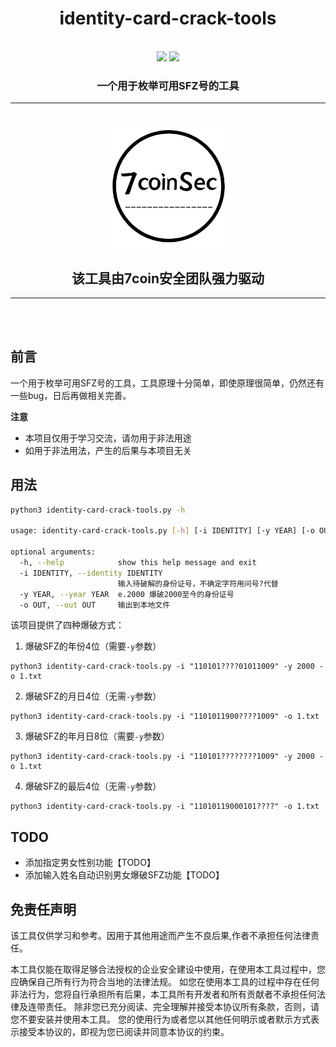 <h1 align="center">identity-card-crack-tools</h1>
<br>

<div align="center">
<img src="https://img.shields.io/github/pipenv/locked/python-version/metabolize/rq-dashboard-on-heroku?style=for-the-badge&logo=appveyor">
<img src="https://img.shields.io/github/stars/7coinSec/identity-card-crack-tools?style=for-the-badge&logo=appveyor">
</div>


<h3 align="center">一个用于枚举可用SFZ号的工具</h3>

<hr>
	<br>
<div align="center">
		<img width="200" src="images/logo.jpg">
</div>
<h2 align="center">该工具由7coin安全团队强力驱动</h2>
<hr>
	<br>
	<br>


## 前言

一个用于枚举可用SFZ号的工具，工具原理十分简单，即使原理很简单，仍然还有一些bug，日后再做相关完善。

**注意**

- 本项目仅用于学习交流，请勿用于非法用途
- 如用于非法用法，产生的后果与本项目无关



## 用法

```sh
python3 identity-card-crack-tools.py -h

usage: identity-card-crack-tools.py [-h] [-i IDENTITY] [-y YEAR] [-o OUT]

optional arguments:
  -h, --help            show this help message and exit
  -i IDENTITY, --identity IDENTITY
                        输入待破解的身份证号，不确定字符用问号?代替
  -y YEAR, --year YEAR  e.2000 爆破2000至今的身份证号
  -o OUT, --out OUT     输出到本地文件
```

该项目提供了四种爆破方式：

1. 爆破SFZ的年份4位（需要`-y`参数）

```
python3 identity-card-crack-tools.py -i "110101????01011009" -y 2000 -o 1.txt
```

2. 爆破SFZ的月日4位（无需`-y`参数）

```
python3 identity-card-crack-tools.py -i "1101011900????1009" -o 1.txt
```

3. 爆破SFZ的年月日8位（需要`-y`参数）

```
python3 identity-card-crack-tools.py -i "110101????????1009" -y 2000 -o 1.txt
```

4. 爆破SFZ的最后4位（无需`-y`参数）

```
python3 identity-card-crack-tools.py -i "11010119000101????" -o 1.txt
```

## TODO

- 添加指定男女性别功能【TODO】
- 添加输入姓名自动识别男女爆破SFZ功能【TODO】

## 免责任声明

该工具仅供学习和参考。因用于其他用途而产生不良后果,作者不承担任何法律责任。



本工具仅能在取得足够合法授权的企业安全建设中使用，在使用本工具过程中，您应确保自己所有行为符合当地的法律法规。 如您在使用本工具的过程中存在任何非法行为，您将自行承担所有后果，本工具所有开发者和所有贡献者不承担任何法律及连带责任。 除非您已充分阅读、完全理解并接受本协议所有条款，否则，请您不要安装并使用本工具。 您的使用行为或者您以其他任何明示或者默示方式表示接受本协议的，即视为您已阅读并同意本协议的约束。
